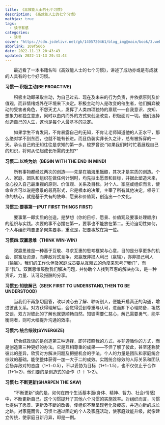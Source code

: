 ```yaml
---
title: 《高效能人士的七个习惯》
description: 《高效能人士的七个习惯》
mathjax: true
tags:
  - 读书有感
categories:
  - 读书
cover: "https://cdn.jsdelivr.net/gh/1405720461/blog_img@main/book/3.webp"
abbrlink: 109f566b
date: 2022-11-13 20:43:43
updated: 2022-11-13 20:43:43
---
```


&emsp;&emsp;最近看了一本书籍名叫《高效能人士的七个习惯》，讲述了成功亦或是有成就的人具有的七个好习惯。

**习惯一:积极主动(BE PROACTIVE)**

&emsp;&emsp;积极主动即采取主动，为自己过去、现在及未来的行为负责，并依据原则及价值观，而非情绪或外在环境来下决定。积极主动的人是改变的催生者，他们摒弃被动的受害者角色，不怨天尤人，发挥了人类四项独特的禀赋——自我意识、良知、想象力和独立意志，同时以由内而外的方式来创造改变，积极面对一切。他们选择创造自己的人生，这也是每个人最基本的决定。

&emsp;&emsp;如果学生不肯发问，不肯暴露自己的无知，不肯让老师知道他的人正水平，那么绝对学不到东西，也就不能有长进。而且伪装实非长久之计，总有被拆穿的一天。承认自己的无知往往是求知的第一步。梭罗曾说:“如果我们时时忙着展现自己的知识，将何从忆起成长所需的无知?”

**习惯二:以终为始（BEGIN WITH THE END IN MIND)**

&emsp;&emsp;所有事物都经过两次的创造——先是在脑海里酝酿，其次才是实质的创造。个人、家庭、团队和组织在做任何计划时，均先拟出愿景和目标，并据此塑造未来，全心投入自己最重视的原则、价值观、关系及目标。对个人、家庭或组织而言，使命宣言可以说是愿景的最高形式，它是根本的决策，主宰了所有其他决定。领导工作的核心，就是基于共有的使命、愿景和价值观，创造出一个文化。

**习惯三:要事第一(PUT FIRST THINGS FIRST)**

&emsp;&emsp;要事第一即实质的创造，是梦想（你的目标、愿景、价值观及要事处理顺序)的组织与实践。次要的事不必摆在第一，要事也不能放在第二。无论迫切性如何，个人与组织均要更多聚焦要事，重点是，把要事放在第一位。

**习惯四:双赢思维（THINK WIN-WIN)**

&emsp;&emsp;双嬴思维是一种基于互敬、寻求互惠的思考框架与心意，目的是分享更多的机会、财富及资源，而非敌对式竞争。双赢既非损人利己（赢输），亦非损己利人（输赢）。我们的工作伙伴及家庭成员要从互赖式的角度来思考(“我们”，而非“我”)。双赢思维鼓励我们解决问题，并协助个人找到互惠的解决办法，是一种资讯、力量、认可及报酬的分享。

**习惯五:知彼解己（SEEK FIRST TO UNDERSTAND,THEN TO BE UNDERSTOOD)**

&emsp;&emsp;当我们不再急切回答，改以诚心去了解、聆听别人，便能开启真正的沟通，增进彼此关系。对方获得理解后，会觉得受到尊重与认可，进而卸下心理防备，坦然交谈，双方对彼此的了解也就更顺畅自然。知彼需要仁慈心，解己需要勇气，能平衡两者，则可大幅提升沟通的效率。

**习惯六:统合综效(SYNERGIZE)**

&emsp;&emsp;统合综效谈的是创造第三种选择，即非按照我的方式，亦非遵循你的方式，而是创造第三种更好的办法。它是互相尊重的成果——不但了解了彼此，甚至还称赞彼此的差异，欣赏对方解决问题及把握机会的手法。个人的力量是团队和家庭统合综效的基础，能使整体获得一加一大于二的成效。实践统合综效的人际关系和团队会扬弃敌对的态度（1+1=0.5），不以妥协为目标（1+1=1.5），也不仅仅止于合作（1+1=2)，他们要的是创造式的合作（1 ＋ 1>2)。

**习惯七:不断更新(SHARPEN THE SAW)**

&emsp;&emsp;“不断更新"谈的是，如何在四个生活基本面(身体、精神、智力、社会/情感)中，不断更新自己。这个习惯提升了其他六个习惯的实施效率。对组织而言，习惯七提供了愿景、更新及不断的改善，使组织不至呈现老化及疲态，并迈向新的成长之路。对家庭而言，习惯七通过固定的个人及家庭活动，使家庭效能升级，就像建立传统，使家庭日新月异，即是一例。
